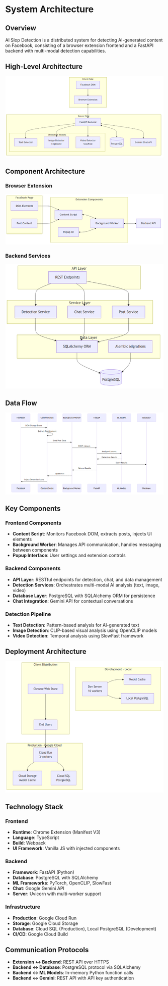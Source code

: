 # System Architecture

## Overview

AI Slop Detection is a distributed system for detecting AI-generated content on Facebook, consisting of a browser extension frontend and a FastAPI backend with multi-modal detection capabilities.

## High-Level Architecture

![High-Level Architecture](images/high-level-architecture.png)

## Component Architecture

### Browser Extension

![Component Architecture](images/component-architecture.png)

### Backend Services

![Backend Services](images/backend-services.png)

## Data Flow

![Data Flow](images/data-flow.png)

## Key Components

### Frontend Components
- **Content Script**: Monitors Facebook DOM, extracts posts, injects UI elements
- **Background Worker**: Manages API communication, handles messaging between components
- **Popup Interface**: User settings and extension controls

### Backend Components
- **API Layer**: RESTful endpoints for detection, chat, and data management
- **Detection Services**: Orchestrates multi-modal AI analysis (text, image, video)
- **Database Layer**: PostgreSQL with SQLAlchemy ORM for persistence
- **Chat Integration**: Gemini API for contextual conversations

### Detection Pipeline
- **Text Detection**: Pattern-based analysis for AI-generated text
- **Image Detection**: CLIP-based visual analysis using OpenCLIP models
- **Video Detection**: Temporal analysis using SlowFast framework

## Deployment Architecture

![Deployment Architecture](images/deployment-architecture.png)

## Technology Stack

### Frontend
- **Runtime**: Chrome Extension (Manifest V3)
- **Language**: TypeScript
- **Build**: Webpack
- **UI Framework**: Vanilla JS with injected components

### Backend
- **Framework**: FastAPI (Python)
- **Database**: PostgreSQL with SQLAlchemy
- **ML Frameworks**: PyTorch, OpenCLIP, SlowFast
- **Chat**: Google Gemini API
- **Server**: Uvicorn with multi-worker support

### Infrastructure
- **Production**: Google Cloud Run
- **Storage**: Google Cloud Storage
- **Database**: Cloud SQL (Production), Local PostgreSQL (Development)
- **CI/CD**: Google Cloud Build

## Communication Protocols

- **Extension ↔ Backend**: REST API over HTTPS
- **Backend ↔ Database**: PostgreSQL protocol via SQLAlchemy
- **Backend ↔ ML Models**: In-memory Python function calls
- **Backend ↔ Gemini**: REST API with API key authentication